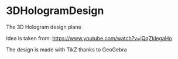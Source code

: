 # 3DHologramDesign

The 3D Hologram design plane

Idea is taken from: https://www.youtube.com/watch?v=jQqZkIegaHo

The design is made with TikZ thanks to GeoGebra
